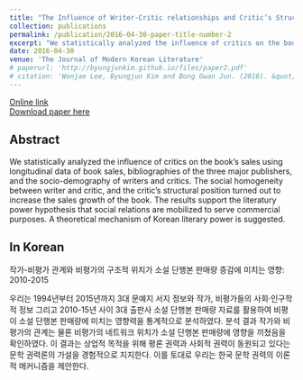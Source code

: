```yaml
---
title: "The Influence of Writer-Critic relationships and Critic’s Structural Positions on the Sales Growth in Book Market: 2010-2015"
collection: publications
permalink: /publication/2016-04-30-paper-title-number-2
excerpt: "We statistically analyzed the influence of critics on the book’s sales using longitudinal data of book sales, bibliographies of the three major publishers, and the socio-demography of writers and critics."
date: 2016-04-30
venue: 'The Journal of Modern Korean Literature'
# paperurl: 'http://byungjunkim.github.io/files/paper2.pdf'
# citation: 'Wonjae Lee, Byungjun Kim and Bong Gwan Jun. (2016). &quot;The Influence of Writer-Critic relationships and Critic’s Structural Positions on the Sales Growth in Book Market: 2010-2015.&quot; <i>The Journal of Modern Korean Literature</i>. 48.'
---
```

[Online link](https://www.kci.go.kr/kciportal/ci/sereArticleSearch/ciSereArtiView.kci?sereArticleSearchBean.artiId=ART002106457)  
[Download paper here](http://byungjunkim.github.io/files/paper2.pdf)

## Abstract
We statistically analyzed the influence of critics on the book’s sales using longitudinal data of book sales, bibliographies of the three major publishers, and the socio-demography of writers and critics. The social homogeneity between writer and critic, and the critic’s structural position turned out to increase the sales growth of the book. The results support the literatury power hypothesis that social relations are mobilized to serve commercial purposes. A theoretical mechanism of Korean literary power is suggested.

## In Korean
작가-비평가 관계와 비평가의 구조적 위치가 소설 단행본 판매량 증감에 미치는 영향: 2010-2015

우리는 1994년부터 2015년까지 3대 문예지 서지 정보와 작가, 비평가들의 사회‧인구학적 정보 그리고 2010-15년 사이 3대 출판사 소설 단행본 판매량 자료를 활용하여 비평이 소설 단행본 판매량에 미치는 영향력을 통계적으로 분석하였다. 분석 결과 작가와 비평가의 관계는 물론 비평가의 네트워크 위치가 소설 단행본 판매량에 영향을 끼쳤음을 확인하였다. 이 결과는 상업적 목적을 위해 평론 권력과 사회적 권력이 동원되고 있다는 문학 권력론의 가설을 경험적으로 지지한다. 이를 토대로 우리는 한국 문학 권력의 이론적 메커니즘을 제안한다.